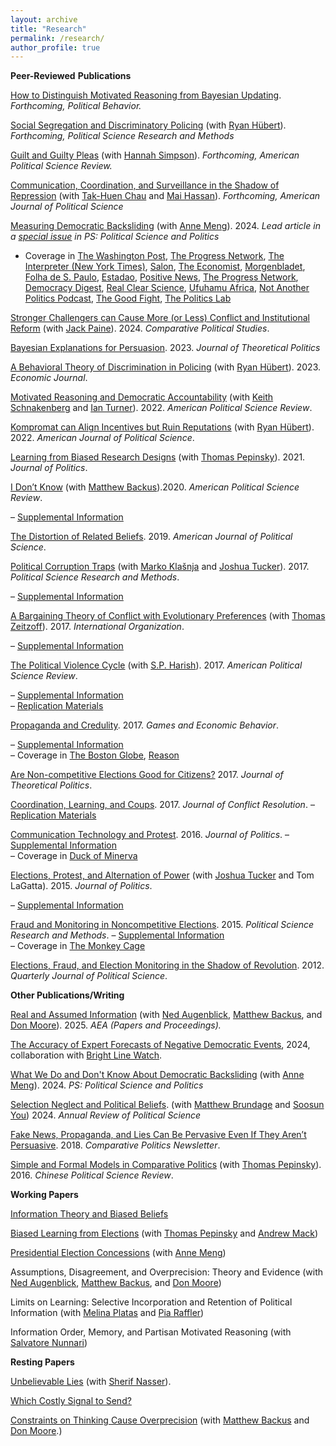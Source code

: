 ```yaml
---
layout: archive
title: "Research"
permalink: /research/
author_profile: true
---
```


**Peer-Reviewed**  **Publications**

[How to Distinguish Motivated Reasoning from Bayesian Updating](https://link.springer.com/article/10.1007/s11109-024-09999-7). _Forthcoming, Political Behavior._

[Social Segregation and Discriminatory Policing](https://core-prod.cambridgecore.org/core/journals/political-science-research-and-methods/article/social-segregation-intergroup-contact-and-discriminatory-policing/313EE3D8E8901CC844091796BF0E81E1)  (with  [Ryan Hübert](https://ryanhubert.com/)). _Forthcoming, Political Science Research and Methods_

[Guilt and Guilty Pleas](https://www.cambridge.org/core/journals/american-political-science-review/article/guilt-and-guilty-pleas/4130613FB4184605B237095630EF99F8) (with [Hannah Simpson](http://www.hannahksimpson.com/)). _Forthcoming, American Political Science Review._

[Communication, Coordination, and Surveillance in the Shadow of Repression](https://onlinelibrary.wiley.com/doi/full/10.1111/ajps.12904) (with [Tak-Huen Chau](https://www.thchau.net/) and [Mai Hassan](https://maihassan.mit.edu/)). _Forthcoming, American Journal of Political Science_

[Measuring Democratic Backsliding](https://osf.io/n32zk/) (with [Anne Meng](http://www.annemeng.com/)). 2024. _Lead article in a [special issue](https://www.cambridge.org/core/journals/ps-political-science-and-politics/special-collections/democratic-backsliding) in PS: Political Science and Politics_
- Coverage in [The Washington Post](https://wapo.st/3jUZ3Mm), [The Progress Network](https://theprogressnetwork.org/global-democratic-stability/), [The Interpreter (New York Times)](https://messaging-custom-newsletters.nytimes.com/template/oakv2?campaign_id=30&emc=edit_int_20230127&instance_id=83793&nl=the-interpreter&productCode=INT&regi_id=59763053&segment_id=123662&te=1&uri=nyt%3A%2F%2Fnewsletter%2F858ef62f-562c-5527-95ab-4b24e1bfc5e4&user_id=13dfd9334e1e15ec720dfd71e972a433), [Salon](https://www.salon.com/2023/03/25/is-democracy-starting-to-turn-the-tide-around-the-world-a-new-report-says-just-maybe/), [The Economist](https://www.economist.com/interactive/graphic-detail/2023/09/12/democratic-backsliding-seems-real-even-if-it-is-hard-to-measure), [Morgenbladet](https://www.morgenbladet.no/ideer/2023/02/03/joss-demokratiet-forvitrer-visst-ikke-likevel/), [Folha de S. Paulo](https://www1.folha.uol.com.br/mundo/2023/02/democracia-no-mundo-esta-estavel-nao-em-declinio-sugere-novo-estudo.shtml), [Estadao](https://www.estadao.com.br/politica/gestao-politica-e-sociedade/retrocesso-democratico-global-sobre-conceitos-e-mensuracoes-adequadas/), [Positive News](https://www.positive.news/society/politics/populism-appears-to-be-falling-out-of-favour-for-now/), [The Progress Network](https://theprogressnetwork.org/global-democratic-stability/), [Democracy Digest](https://www.demdigest.org/breaking-news-democracy-more-resilient-than-expected/), [Real Clear Science](https://www.realclearscience.com/articles/2023/01/27/actually_global_democracy_isnt_in_decline_878081.html), [Ufuhamu Africa](https://open.spotify.com/episode/3kqM9Cgjgcd4xUMYZ93t4F?si=q3rNoFhwSiKen7zzFCzskw), [Not Another Politics Podcast](https://effectivegov.uchicago.edu/podcast/are-we-in-a-period-of-global-democratic-decline), [The Good Fight](https://podcasts.apple.com/us/podcast/is-democracy-more-resilient-than-we-think/id1198765424?i=1000623514630), [The Politics Lab](https://www.thepoliticslab.com/episodes/124)



[Stronger Challengers can Cause More (or Less) Conflict and Institutional Reform](https://journals.sagepub.com/doi/abs/10.1177/00104140231169031) (with [Jack Paine](http://www.jackpaine.com/)). 2024. _Comparative Political Studies_.

[Bayesian Explanations for Persuasion](https://journals.sagepub.com/doi/10.1177/09516298231185060). 2023. _Journal of Theoretical Politics_


[A Behavioral Theory of Discrimination in Policing](https://academic.oup.com/ej/article-abstract/133/655/2828/7208011?redirectedFrom=fulltext)  (with  [Ryan Hübert](https://ryanhubert.com/)).  2023. _Economic Journal_.



[Motivated Reasoning and Democratic Accountability](https://osf.io/preprints/socarxiv/esfy6/)  (with  [Keith Schnakenberg](http://keith-schnakenberg.com/)  and  [Ian Turner](http://www.ianrturner.com/)). 2022.  _American Political Science Review_.

[Kompromat can Align Incentives but Ruin Reputations](https://anthlittle.github.io/files/hubert-little-kompromat.pdf)  (with  [Ryan Hübert](https://ryanhubert.com/)).  2022. _American Journal of Political Science_.

[Learning from Biased Research Designs](https://anthlittle.github.io/files/learningfromobservation.pdf)  (with  [Thomas Pepinsky](http://tompepinsky.com/)). 2021.  _Journal of Politics_.

[I Don’t Know](https://anthlittle.github.io/files/i_dont_know.pdf)  (with  [Matthew Backus](https://mbackus.github.io/)).2020.  _American Political Science Review_. 

–  [Supplemental Information](https://anthlittle.github.io/files/idk_apsr_appendix_final.pdf)

[The Distortion of Related Beliefs](https://anthlittle.github.io/files/little_drb_web.pdf). 2019.  _American Journal of Political Science_. 

[Political Corruption Traps](https://anthlittle.github.io/files/pct_web.pdf)  (with  [Marko Klašnja](http://markoklasnja.com/)  and  [Joshua Tucker](https://as.nyu.edu/content/nyu-as/as/faculty/joshua-tucker.html)). 2017.  _Political Science Research and Methods_. 

–  [Supplemental Information](https://anthlittle.github.io/files/pct_appendix.pdf)

[A Bargaining Theory of Conflict with Evolutionary Preferences](https://anthlittle.github.io/files/little_zeitzoff_btcep_web.pdf)  (with  [Thomas Zeitzoff](http://www.zeitzoff.com/)). 2017.  _International Organization_. 

–  [Supplemental Information](https://anthlittle.github.io/files/btcep_appendix.pdf)

[The Political Violence Cycle](https://anthlittle.github.io/files/pvc_web.pdf)  (with  [S.P. Harish](https://harishsp01.github.io/)). 2017.  _American Political Science Review_.

–  [Supplemental Information](https://anthlittle.github.io/files/pvc_appendix_published.pdf)  
–  [Replication Materials](https://dataverse.harvard.edu/dataset.xhtml?persistentId=doi:10.7910/DVN/GA0X38)

[Propaganda and Credulity](https://anthlittle.github.io/files/little_propagandacredulity_web.pdf). 2017.  _Games and Economic Behavior_.

–  [Supplemental Information](https://anthlittle.github.io/files/pc_appendix_published.pdf)  
– Coverage in  [The Boston Globe](https://www.bostonglobe.com/ideas/2015/09/23/why-believe-big-lie/Lz944nG8NupSZEcIQ9KthK/story.html),  [Reason](https://reason.com/2017/02/24/trump-propaganda-and-credulity/)

[Are Non-competitive Elections Good for Citizens?](https://anthlittle.github.io/files/little_whyandwelfare_web.pdf)  2017.  _Journal of Theoretical Politics_.

[Coordination, Learning, and Coups](https://anthlittle.github.io/files/jcr_published.pdf). 2017.  _Journal of Conflict Resolution_.
–  [Replication Materials](https://anthlittle.github.io/files/clc_rep.zip)

[Communication Technology and Protest](https://anthlittle.github.io/files/little_infoaction_web.pdf). 2016.  _Journal of Politics_.
–  [Supplemental Information](https://anthlittle.github.io/files/infoaction_jop_final_appendix.pdf)  
– Coverage in  [Duck of Minerva](http://duckofminerva.com/2014/04/social-media-and-protests-2.html)

[Elections, Protest, and Alternation of Power](https://anthlittle.github.io/files/protestalternation_web.pdf)  (with  [Joshua Tucker](https://as.nyu.edu/content/nyu-as/as/faculty/joshua-tucker.html)  and Tom LaGatta). 2015.  _Journal of Politics_. 

–  [Supplemental Information](https://anthlittle.github.io/files/protestalternation_supplemental.pdf)

[Fraud and Monitoring in Noncompetitive Elections](https://anthlittle.github.io/files/little_fmne_web.pdf). 2015.  _Political Science Research and Methods_. 
–  [Supplemental Information](https://anthlittle.github.io/files/fmne_supp.pdf)  
– Coverage in  [The Monkey Cage](http://themonkeycage.org/2012/03/why-did-the-russian-government-install-webcams-in-polling-stations/)

[Elections, Fraud, and Election Monitoring in the Shadow of Revolution](https://anthlittle.github.io/files/little_ggelec_web.pdf). 2012.  _Quarterly Journal of Political Science_.

**Other Publications/Writing**

[Real and Assumed Information](https://anthlittle.github.io/files/augenblick-et-al-2025-real-and-assumed-information.pdf) (with [Ned Augenblick](https://haas.berkeley.edu/faculty/augenblick-ned/), [Matthew Backus](https://mbackus.github.io/), and [Don Moore](http://learnmoore.org/about.html)). 2025. _AEA (Papers and Proceedings)._

[The Accuracy of Expert Forecasts of Negative Democratic Events](https://brightlinewatch.org/the-accuracy-of-expert-forecasts-of-negative-democratic-events/), 2024, collaboration with [Bright Line Watch](https://brightlinewatch.org/).

[What We Do and Don't Know About Democratic Backsliding](https://anthlittle.github.io/files/little_meng_psreply.pdf) (with [Anne Meng](http://www.annemeng.com/)). 2024. _PS: Political Science and Politics_

[Selection Neglect and Political Beliefs](https://anthlittle.github.io/files/sn_arps.pdf).  (with [Matthew Brundage](https://polisci.berkeley.edu/people/person/matthew-brundage) and [Soosun You](https://polisci.berkeley.edu/people/person/soo-you)) 2024. _Annual Review of Political Science_

[Fake News, Propaganda, and Lies Can Be Pervasive Even If They Aren’t Persuasive](https://anthlittle.github.io/files/little_fakenews_cp.pdf). 2018.  _Comparative Politics Newsletter_.

[Simple and Formal Models in Comparative Politics](https://anthlittle.github.io/files/cpformal_web.pdf)  (with  [Thomas Pepinsky](http://tompepinsky.com/)). 2016.  _Chinese Political Science Review_.

**Working Papers**

[Information Theory and Biased Beliefs](https://osf.io/preprints/osf/vfqy2)

[Biased Learning from Elections](https://osf.io/q9zpm/) (with [Thomas Pepinsky](http://tompepinsky.com/) and [Andrew Mack](https://sites.google.com/site/aemack315/))

[Presidential Election Concessions](https://osf.io/preprints/osf/uhj7n_v4) (with [Anne Meng](http://www.annemeng.com/))

Assumptions, Disagreement, and Overprecision: Theory and Evidence (with [Ned Augenblick](https://haas.berkeley.edu/faculty/augenblick-ned/), [Matthew Backus](https://mbackus.github.io/), and [Don Moore](http://learnmoore.org/about.html))

Limits on Learning: Selective Incorporation and Retention of Political Information (with [Melina Platas](https://melinaplatas.com/) and [Pia Raffler](https://piaraffler.com/))

Information Order, Memory, and Partisan Motivated Reasoning (with [Salvatore Nunnari](https://snunnari.github.io/))

**Resting Papers**

[Unbelievable Lies](https://anthlittle.github.io/files/unbelievable_web.pdf)  (with  [Sherif Nasser](https://dyson.cornell.edu/people/sherif-nasser)).

[Which Costly Signal to Send?](https://osf.io/2awr5)

[Constraints on Thinking Cause Overprecision](https://psyarxiv.com/evcx2/)  (with  [Matthew Backus](https://mbackus.github.io/)  and  [Don Moore](http://learnmoore.org/about.html).)
